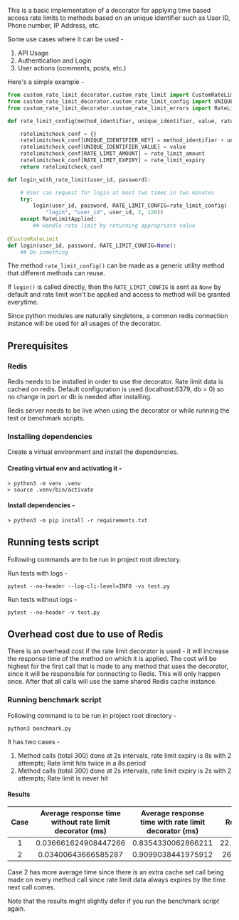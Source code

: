 This is a basic implementation of a decorator for applying time based access rate limits to methods based on an unique identifier such as User ID, Phone number, IP Address, etc. 

Some use cases where it can be used - 

1. API Usage
2. Authentication and Login
3. User actions (comments, posts, etc.)

Here's  a simple example -

```python
from custom_rate_limit_decorator.custom_rate_limit import CustomRateLimit
from custom_rate_limit_decorator.custom_rate_limit_config import UNIQUE_IDENTIFIER_KEY, UNIQUE_IDENTIFIER_VALUE, RATE_LIMIT_AMOUNT, RATE_LIMIT_EXPIRY
from custom_rate_limit_decorator.custom_rate_limit_errors import RateLimitApplied

def rate_limit_config(method_identifier, unique_identifier, value, rate_limit_amount, rate_limit_expiry):

    ratelimitcheck_conf = {}
    ratelimitcheck_conf[UNIQUE_IDENTIFIER_KEY] = method_identifier + unique_identifier
    ratelimitcheck_conf[UNIQUE_IDENTIFIER_VALUE] = value
    ratelimitcheck_conf[RATE_LIMIT_AMOUNT] = rate_limit_amount
    ratelimitcheck_conf[RATE_LIMIT_EXPIRY] = rate_limit_expiry
    return ratelimitcheck_conf

def login_with_rate_limit(user_id, password):

    # User can request for login at most two times in two minutes
    try:
        login(user_id, password, RATE_LIMIT_CONFIG=rate_limit_config(
            "login", "user_id", user_id, 2, 120))
    except RateLimitApplied:
        ## Handle rate limit by returning appropriate value
    
@CustomRateLimit
def login(user_id, password, RATE_LIMIT_CONFIG=None):
    ## Do something
```

The method `rate_limit_config()` can be made as a generic utility method that different methods can reuse.

If `login()` is called directly, then the `RATE_LIMIT_CONFIG` is sent as `None` by default and rate limit won't be applied and access to method will be granted everytime.

Since python modules are naturally singletons, a common redis connection instance will be used for all usages of the decorator.

## Prerequisites

### Redis

Redis needs to be installed in order to use the decorator. Rate limit data is cached on redis. Default configuration is used (localhost:6379, db = 0) so no change in port or db is needed after installing.

Redis server needs to be live when using the decorator or while running the test or benchmark scripts.

### Installing dependencies 

Create a virtual environment and install the dependencies.

#### Creating virtual env and activating it -

```
> python3 -m venv .venv
> source .venv/bin/activate
```
#### Install dependencies -
```
> python3 -m pip install -r requirements.txt
```

## Running tests script

Following commands are to be run in project root directory. 

Run tests with logs - 

```
pytest --no-header --log-cli-level=INFO -vs test.py
```

Run tests without logs - 

```
pytest --no-header -v test.py
```

## Overhead cost due to use of Redis

There is an overhead cost if the rate limit decorator is used - it will increase the response time of the method on which it is applied. The cost will be highest for the first call that is made to any method that uses the decorator, since it will be responsible for connecting to Redis. This will only happen once. After that all calls will use the same shared Redis cache instance.

### Running benchmark script

Following command is to be run in project root directory - 

```
python3 benchmark.py
```
It has two cases - 

1. Method calls (total 300) done at 2s intervals, rate limit expiry is 8s with 2 attempts; Rate limit hits twice in a 8s period
2. Method calls (total 300) done at 2s intervals, rate limit expiry is 2s with 2 attempts; Rate limit is never hit

#### Results 

| Case | Average response time without rate limit decorator (ms) | Average response time with rate limit decorator (ms) | Response time ratio |
| :---:| :---:| :---:| :---:| 
| 1 | 0.036661624908447266 | 0.8354330062866211 | 22.787669896598818 |
| 2 | 0.03400643666585287 | 0.9099038441975912 | 26.75681233933162 |

Case 2 has more average time since there is an extra cache set call being made on every method call since rate limit data always expires by the time next call comes. 

Note that the results might slightly defer if you run the benchmark script again.